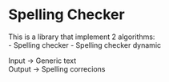 # Spelling Checker
This is a library that implement 2 algorithms:<br/>
    - Spelling checker
    - Spelling checker dynamic
    
Input -> Generic text<br/>
Output -> Spelling correcions<br/>
